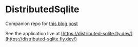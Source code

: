 # DistributedSqlite

Companion repo for [this blog post](https://silbernagel.dev/posts/distributed-sqlite-with-elixir)

See the application live at [https://distributed-sqlite.fly.dev/](https://distributed-sqlite.fly.dev/)
